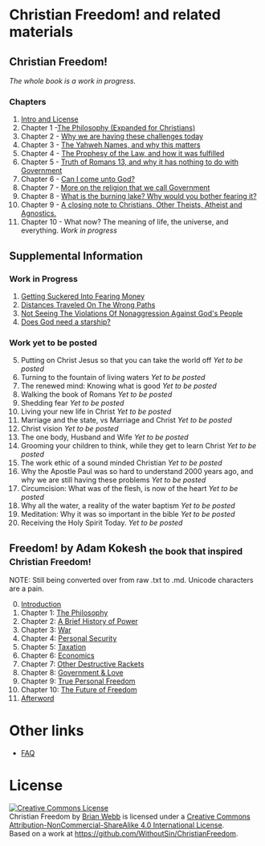# Christian Freedom! and related materials
## Christian Freedom! 
_The whole book is a work in progress._
### Chapters
1. [Intro and License](Books/ChristianFreedomByBrianWebb/IntroAndLicense.md)
2. Chapter 1 -[The Philosophy (Expanded for Christians)](Books/ChristianFreedomByBrianWebb/Chapter1–ThePhilosophy_ExpandedForChristians.md)
3. Chapter 2 - [Why we are having these challenges today]( Books/ChristianFreedomByBrianWebb/Chapter2–WhyWeAreHavingTheseChallengesToday.md)
4. Chapter 3 - [The Yahweh Names, and why this matters]( Books/ChristianFreedomByBrianWebb/Chapter3–TheYahwehNamesAndWhyThisMatters.md)
5. Chapter 4 - [The Prophesy of the Law, and how it was fulfilled](Books/ChristianFreedomByBrianWebb/Chapter4–TheProphesyOfTheLawAndHowItWasFulfilled.md)
6. Chapter 5 - [Truth of Romans 13, and why it has nothing to do with Government](Books/ChristianFreedomByBrianWebb/Chapter5–TruthOfRomans13AndWhyItHasNothingToDoWithGovernment.md)
7. Chapter 6 - [Can I come unto God?](Books/ChristianFreedomByBrianWebb/Chapter6–CanIComeUntoGod.md)
8. Chapter 7 - [More on the religion that we call Government](Books/ChristianFreedomByBrianWebb/Chapter7–MoreOnTheReligionThatWeCallGovernment.md)
9. Chapter 8 - [What is the burning lake? Why would you bother fearing it?](Books/ChristianFreedomByBrianWebb/Chapter8–WhatIsTheBurningLakeWhyWouldYouBotherFearingIt.md)
10. Chapter 9 - [A closing note to Christians, Other Theists, Atheist and Agnostics.](Books/ChristianFreedomByBrianWebb/Chapter9–AClosingNoteToChristiansOtherTheistsAtheistAndAgnostics.md)
11. Chapter 10 - What now? The meaning of life, the universe, and everything. _Work in progress_

## Supplemental Information
### Work in Progress
 1. [Getting Suckered Into Fearing Money](Docs/GettingSuckeredIntoFearingMoney.md)
 2. [Distances Traveled On The Wrong Paths](Docs/DistancesTraveledOnTheWrongPaths.md)
 3. [Not Seeing The Violations Of Nonaggression Against God's People](Docs/NotSeeingTheViolationsOfNonaggressionAgainstGodsPeople.md) 
 4. [Does God need a starship?](Docs/DoesGodneedastarship.md)
### Work yet to be posted
 5. Putting on Christ Jesus so that you can take the world off _Yet to be posted_
 6. Turning to the fountain of living waters _Yet to be posted_
 7. The renewed mind: Knowing what is good _Yet to be posted_
 8. Walking the book of Romans _Yet to be posted_
 9. Shedding fear _Yet to be posted_
 10. Living your new life in Christ _Yet to be posted_
 11. Marriage and the state, vs Marriage and Christ _Yet to be posted_
 12. Christ vision _Yet to be posted_
 13. The one body, Husband and Wife _Yet to be posted_
 14. Grooming your children to think, while they get to learn Christ _Yet to be posted_
 15. The work ethic of a sound minded Christian _Yet to be posted_
 16. Why the Apostle Paul was so hard to understand 2000 years ago, and why we are still having these problems _Yet to be posted_
 17. Circumcision: What was of the flesh, is now of the heart _Yet to be posted_
 18. Why all the water, a reality of the water baptism _Yet to be posted_
 19. Meditation: Why it was so important in the bible _Yet to be posted_
 20. Receiving the Holy Spirit Today. _Yet to be posted_

## Freedom! by Adam Kokesh <sub>the book that inspired Christian Freedom!</sub>
NOTE: Still being converted over from raw .txt to .md. Unicode characters are a pain.

00. [Introduction](Books/Freedom-by-Adam-Kokesh/Freedom!%20by%20Adam%20Kokesh%20Introduction.md)
01. Chapter 1: [The Philosophy](Books/Freedom-by-Adam-Kokesh/Freedom!%20by%20Adam%20Kokesh%20Ch01.md)
02. Chapter 2: [A Brief History of Power](Books/Freedom-by-Adam-Kokesh/Freedom!%20by%20Adam%20Kokesh%20Ch02.md)
03. Chapter 3: [War](Books/Freedom-by-Adam-Kokesh/Freedom!%20by%20Adam%20Kokesh%20Ch03.md)
04. Chapter 4: [Personal Security](Books/Freedom-by-Adam-Kokesh/Freedom!%20by%20Adam%20Kokesh%20Ch04.md) 
05. Chapter 5: [Taxation](Books/Freedom-by-Adam-Kokesh/Freedom!%20by%20Adam%20Kokesh%20Ch05.md) 
06. Chapter 6: [Economics](Books/Freedom-by-Adam-Kokesh/Freedom!%20by%20Adam%20Kokesh%20Ch06.md) 
07. Chapter 7: [Other Destructive Rackets](Books/Freedom-by-Adam-Kokesh/Freedom!%20by%20Adam%20Kokesh%20Ch07.md) 
08. Chapter 8: [Government & Love](Books/Freedom-by-Adam-Kokesh/Freedom!%20by%20Adam%20Kokesh%20Ch08.md) 
09. Chapter 9: [True Personal Freedom](Books/Freedom-by-Adam-Kokesh/Freedom!%20by%20Adam%20Kokesh%20Ch09.md) 
10. Chapter 10: [The Future of Freedom](Books/Freedom-by-Adam-Kokesh/Freedom!%20by%20Adam%20Kokesh%20Ch10.md) 
11. [Afterword](Books/Freedom-by-Adam-Kokesh/Freedom!%20by%20Adam%20Kokesh%20Afterword.md) 

# Other links
* [FAQ](faq.md) 

# License
<a rel="license" href="http://creativecommons.org/licenses/by-nc-sa/4.0/"><img alt="Creative Commons License" style="border-width:0" src="https://i.creativecommons.org/l/by-nc-sa/4.0/88x31.png" /></a><br /><span xmlns:dct="http://purl.org/dc/terms/" property="dct:title">Christian Freedom</span> by <a xmlns:cc="http://creativecommons.org/ns#" href="http://withoutsin.org" property="cc:attributionName" rel="cc:attributionURL">Brian Webb</a> is licensed under a <a rel="license" href="http://creativecommons.org/licenses/by-nc-sa/4.0/">Creative Commons Attribution-NonCommercial-ShareAlike 4.0 International License</a>.<br />Based on a work at <a xmlns:dct="http://purl.org/dc/terms/" href="https://github.com/WithoutSin/ChristianFreedom" rel="dct:source">https://github.com/WithoutSin/ChristianFreedom</a>.
